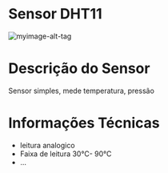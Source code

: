 # Sensor DHT11
![myimage-alt-tag](https://bnz05pap001files.storage.live.com/y4mLE584eGcRCI3zXRpEhDpk7uNBdLeljPp0gCK6rwvzv6kLwgma45a5sHJLsIdL26o7VcVOGiwxIL6GodX5WS_JYqs-EoRoA0byFObO3zzFSvKCgoTWX9zdvifGSWXrABXfm7Z0tNN-5y-DFBteFaPk525pU-uBYveOOW8vPjNqSQ2t6nQal_34R6xGQlK_L2VQq_R1DC69zvm5TSOtknEww?encodeFailures=1&width=681&height=551)

# Descrição do Sensor
Sensor simples, mede temperatura, pressão

<h1> Informações Técnicas </h1>
	
<ul>
	<li>leitura analogico</li>
	<li>Faixa de leitura 30°C- 90°C</li>
	<li>...</li>
<ul>